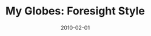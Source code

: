 ---
date: 2010-02-01
title: "My Globes: Foresight Style"
source: Foresight Magazine
pdfLink: 20100201-gunther-foresight.pdf
---